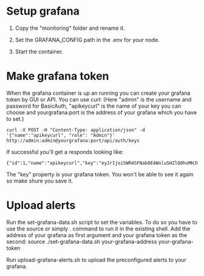 # Setup grafana

1. Copy the "monitoring" folder and rename it.

2. Set the GRAFANA_CONFIG path in the .env for your node.

3. Start the container.

# Make grafana token
When the grafana container is up an running you can create your grafana token by GUI or API.
You can use curl: (Here "admin" is the username and password for BasicAuth, "apikeycurl" is the name of your key you can choose and yourgrafana:port is the address of your grafana which you have to set.)
	
    curl -X POST -H "Content-Type: application/json" -d '{"name":"apikeycurl", "role": "Admin"}' http://admin:admin@yourgrafana:port/api/auth/keys

If successful you'll get a responds looking like:

	{"id":1,"name":"apikeycurl","key":"eyJrIjoiSWR4SFNab0E4WnluSHZlQ0hoMHJGOGE4RllrVnBVMWoiLCJuIjoiYXBpa2V5Y3VybCIsImlkIjoyfQ=="}

The "key" property is your grafana token. You won't be able to see it again so make shure you save it. 
	
# Upload alerts
Run the set-grafana-data.sh script to set the variables.
	To do so you have to use the source or simply . command to run it in the existing shell. Add the address of your grafana as first argument and your grafana token as the second:
	source ./set-grafana-data.sh your-grafana-address your-grafana-token
	
Run upload-grafana-alerts.sh to upload the preconfigured alerts to your grafana.